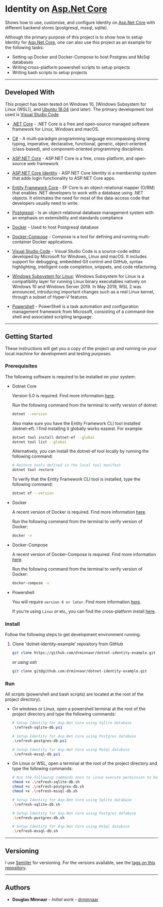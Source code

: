 # Identity on [Asp.Net Core]

Shows how to use, customise, and configure Identity on [Asp.Net Core] with different backend stores (postgresql, mssql, sqlite).

Although the primary purpose of this project is to show how to setup Identity for [Asp.Net Core], one can also use this project as an example for the following tasks:

- Setting up Docker and Docker-Compose to host Postgres and MsSql databases
- Writing cross-platform powershell scripts to setup projects
- Writing bash scripts to setup projects

---

## Developed With

This project has been tested on Windows 10, [Windows Subsystem for Linux (WSL)], and [Ubuntu 18.04] (and later). The primary development tool used is [Visual Studio Code].

- [.NET Core] - .NET Core is a free and open-source managed software framework for Linux, Windows and macOS.

- [C#] - A multi-paradigm programming language encompassing strong typing, imperative, declarative, functional, generic, object-oriented (class-based), and component-oriented programming disciplines.

- [ASP.NET Core] - ASP.NET Core is a free, cross-platform, and open-source web framework

- [ASP.NET Core Identity] - ASP.NET Core Identity is a membership system that adds login functionality to ASP.NET Core apps.

- [Entity Framework Core] - EF Core is an object-relational mapper (O/RM) that enables .NET developers to work with a database using .NET objects. It eliminates the need for most of the data-access code that developers usually need to write.

- [Postgresql] - Is an object-relational database management system with an emphasis on extensibility and standards compliance

- [Docker] - Used to host Postgresql database

- [Docker-Compose] - Compose is a tool for defining and running multi-container Docker applications.

- [Visual Studio Code] - Visual Studio Code is a source-code editor developed by Microsoft for Windows, Linux and macOS. It includes support for debugging, embedded Git control and GitHub, syntax highlighting, intelligent code completion, snippets, and code refactoring.

- [Windows Subsystem for Linux]: Windows Subsystem for Linux is a compatibility layer for running Linux binary executables natively on Windows 10 and Windows Server 2019. In May 2019, WSL 2 was announced, introducing important changes such as a real Linux kernel, through a subset of Hyper-V features.

- [Powershell] - PowerShell is a task automation and configuration management framework from Microsoft, consisting of a command-line shell and associated scripting language.

---

## Getting Started

These instructions will get you a copy of the project up and running on your local machine for development and testing purposes.

### Prerequisites

The following software is required to be installed on your system:

- Dotnet Core

  Version 5.0 is required. Find more information [here](https://dotnet.microsoft.com/download).

  Run the following command from the terminal to verify version of dotnet:

  ```bash
  dotnet --version
  ```

  Also make sure you have the Entity Framework CLI tool installed (dotnet-ef). I find installing it globally works easiest. For example:

  ```bash
  dotnet tool install dotnet-ef --global
  dotnet tool list --global
  ```

  Alternatively, you can install the dotnet-ef tool locally by running the following command:

  ```bash
  # Restore tools defined in the local tool manifest
  dotnet tool restore
  ```

  To verify that the Entity Framework CLI tool is installed, type the following command:

  ```bash
  dotnet ef --version
  ```

- Docker

  A recent version of Docker is required. Find more information [here](https://docs.docker.com/).

  Run the following command from the terminal to verify version of Docker:

  ```bash
  docker -v
  ```

- Docker-Compose

  A recent version of Docker-Compose is required. Find more information [here](https://docs.docker.com/compose/install/).

  Run the following command from the terminal to verify version of Docker:

  ```bash
  docker-compose -v
  ```

- Powershell

  You will require `version 6 or later`. Find more information [here](https://docs.microsoft.com/en-us/powershell/scripting/install/installing-powershell).
  
  If you're using `Linux` or `WSL`, you can find the cross-platform install [here](https://docs.microsoft.com/en-us/powershell/scripting/install/installing-powershell-core-on-linux).

### Install

Follow the following steps to get development environment running.

1. Clone 'dotnet-identity-example' repository from GitHub

   ```bash
   git clone https://github.com/drminnaar/dotnet-identity-example.git
   ```

   _or using ssh_

   ```bash
   git clone git@github.com:drminnaar/dotnet-identity-example.git
   ```

### Run

All scripts (powershell and bash scripts) are located at the root of the project directory).

- On windows or Linux, open a powershell terminal at the root of the project directory and type the following commands:

  ```powershell
  # Setup Identity for Asp.Net Core using Sqlite database
  .\refresh-sqlite-db.ps1
  
  # Setup Identity for Asp.Net Core using Postgres database
  .\refresh-postgres-db.ps1
  
  # Setup Identity for Asp.Net Core using MsSql database
  .\refresh-mssql-db.ps1
  ```

- On Linux or WSL, open a terminal at the root of the project directory and type the following commands:

  ```bash
  # Run the following commands once to issue execute permission to bash scripts
  chmod +x .\refresh-sqlite-db.sh
  chmod +x .\refresh-postgres-db.sh
  chmod +x .\refresh-mssql-db.sh
  ```

  ```bash  
  # Setup Identity for Asp.Net Core using Sqlite database  
  .\refresh-sqlite-db.sh
  
  # Setup Identity for Asp.Net Core using Postgres database    
  .\refresh-postgres-db.sh  
  
  # Setup Identity for Asp.Net Core using MsSql database
  .\refresh-mssql-db.sh
  ```

---

## Versioning

I use [SemVer](http://semver.org/) for versioning. For the versions available, see the [tags on this repository](https://github.com/drminnaar/identity-dotnetcore-3/tags).

---

## Authors

- **Douglas Minnaar** - *Initial work* - [drminnaar](https://github.com/drminnaar)

[Docker]: https://www.docker.com
[Docker-Compose]: https://docs.docker.com/compose/
[ASP.NET Core]: https://www.asp.net/
[ASP.NET Core Identity]: https://docs.microsoft.com/en-us/aspnet/core/security/authentication/identity
[.NET Core]: https://www.microsoft.com/net/download
[Entity Framework Core]: https://docs.microsoft.com/en-us/ef/core/
[C#]: https://docs.microsoft.com/en-us/dotnet/csharp/programming-guide/
[Postgresql]: https://www.postgresql.org/
[Visual Studio Code]: https://code.visualstudio.com/
[Windows Subsystem for Linux]: https://docs.microsoft.com/en-us/windows/wsl/install-win10
[WSL]: https://docs.microsoft.com/en-us/windows/wsl/install-win10
[Powershell]: https://docs.microsoft.com/en-gb/powershell/
[Ubuntu 18.04]: https://ubuntu.com/
